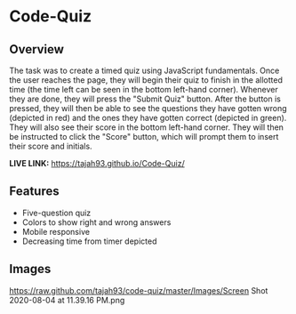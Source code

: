 # Code-Quiz

## Overview ##

The task was to create a timed quiz using JavaScript fundamentals. Once the user reaches the page, they will begin their quiz to finish in the allotted time (the time left can be seen in the bottom left-hand corner). Whenever they are done, they will press the "Submit Quiz" button. After the button is pressed, they will then be able to see the questions they have gotten wrong (depicted in red) and the ones they have gotten correct (depicted in green). They will also see their score in the bottom left-hand corner. They will then be instructed to click the "Score" button, which will prompt them to insert their score and initials. 

**LIVE LINK:** https://tajah93.github.io/Code-Quiz/ 

## Features ##
* Five-question quiz 
* Colors to show right and wrong answers
* Mobile responsive
* Decreasing time from timer depicted 

## Images ##
 https://raw.github.com/tajah93/code-quiz/master/Images/Screen Shot 2020-08-04 at 11.39.16 PM.png
